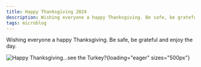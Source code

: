 ```yaml
---
title: Happy Thanksgiving 2024
description: Wishing everyone a happy Thanksgiving. Be safe, be grateful and enjoy the day.
tags: microblog
---
```


Wishing everyone a happy Thanksgiving. Be safe, be grateful and enjoy the day.

![Happy Thanksgiving...see the Turkey?](/assets/img/turkey.png){loading="eager" sizes="500px"}
